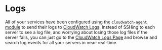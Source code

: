 # Logs

All of your services have been configured using the [`cloudwatch-agent`
module](https://github.com/gruntwork-io/terraform-aws-monitoring/tree/master/modules/agents/cloudwatch-agent)
to send their logs to [CloudWatch Logs](https://console.aws.amazon.com/cloudwatch/home?#logs:). Instead of SSHing to
each server to see a log file, and worrying about losing those log files if the server fails, you can just go to the
[CloudWatch Logs Page](https://console.aws.amazon.com/cloudwatch/home?#logs:) and browse and search log events for all
your servers in near-real-time.


<!-- ##DOCS-SOURCER-START
{"sourcePlugin":"local-copier","hash":"25e86ad1c431db7ea9afe1ebe3fbdb3a"}
##DOCS-SOURCER-END -->
